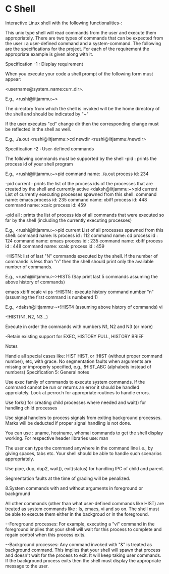 # C Shell

Interactive Linux shell with the following functionalities-:

This unix type shell will read commands from the user and execute them appropriately. There are two types of commands that can be expected from the user : a user-defined command and a system-command. The following are the specifications for the project. For each of the requirement the appropriate example is given along with it.

Specification -1 : Display requirement

When you execute your code a shell prompt of the following form must appear:

<username@system_name:curr_dir>.

E.g., <rushi@iitjammu:~>

The directory from which the shell is invoked will be the home directory of the shell and should be indicated by "~"

If the user executes "cd" change dir then the corresponding change must be reflected in the shell as well.

E.g., ./a.out <rushi@iitjammu:>cd newdir <rushi@iitjammu:/newdir>

Specification -2 : User-defined commands

The following commands must be supported by the shell -pid : prints the process id of your shell program

E.g., <rushi@iitjammu:~>pid command name: ./a.out process id: 234

-pid current : prints the list of the process ids of the processes that are created by the shell and currently active <daksh@iitjammu:~>pid current List of currently executing processes spawned from this shell: command name: emacs process id: 235 command name: xbiff process id: 448 command name: xcalc process id: 459

-pid all : prints the list of process ids of all commands that were executed so far by the shell (including the currently executing processes)

E.g., <rushi@iitjammu:~>pid current List of all processes spawned from this shell: command name: ls process id : 112 command name: cd process id : 124 command name: emacs process id : 235 command name: xbiff process id : 448 command name: xcalc process id : 459

-HISTN: list of last "N" commands executed by the shell. If the number of commands is less than "n" then the shell should print only the available number of commands.

E.g., <rushi@iitjammu:~>HIST5 (Say print last 5 commands assuming the above history of commands)

emacs
xbiff
xcalc
vi
ps
-!HISTN : execute history command number "n" (assuming the first command is numbered 1)

E.g., <daksh@iitjammu:~>!HIST4 (assuming above history of commands) vi

-!HIST(N1, N2, N3...)

Execute in order the commands with numbers N1, N2 and N3 (or more)

-Retain existing support for EXEC, HISTORY FULL, HISTORY BRIEF

Notes

Handle all special cases like: HIST HIST, or !HIST (without proper command number), etc, with grace.
No segmentation faults when arguments are missing or improperly specified, e.g., !HIST_ABC (alphabets instead of numbers)
Specification 5: General notes

Use exec family of commands to execute system commands. If the command cannot be run or returns an error it should be handled approiately. Look at perror.h for appropriate routines to handle errors.

Use fork() for creating child processes where needed and wait() for handling child processes

Use signal handlers to process signals from exiting background processes. Marks will be deducted if proper signal handling is not done.

You can use : uname, hostname, whomai commands to get the shell display working. For respective header libraries use: man

The user can type the command anywhere in the command line i.e., by giving spaces, tabs etc. Your shell should be able to handle such scenarios appropriately.

Use pipe, dup, dup2, wait(), exit(status) for handling IPC of child and parent.

Segmentation faults at the time of grading will be penalized.

8.System commands with and without arguments in foreground or background

All other commands (other than what user-defined commands like HIST) are treated as system commands like : ls, emacs, vi and so on. The shell must be able to execute them either in the backgroud or in the foreground.

--Foreground processes: For example, executing a "vi" command in the foreground implies that your shell will wait for this process to complete and regain control when this process exits.

--Background processes: Any command invoked with "&" is treated as background command. This implies that your shell will spawn that process and doesn't wait for the process to exit. It will keep taking user commands. If the background process exits then the shell must display the appropriate message to the user.
